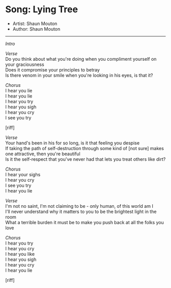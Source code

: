 # Song: Lying Tree
* Artist: Shaun Mouton
* Author: Shaun Mouton
*****

*Intro*  

*Verse*  
Do you think about what you're doing when you compliment yourself on your graciousness  
Does it compromise your principles to betray  
Is there venom in your smile when you're looking in his eyes, is that it?  

*Chorus*  
I hear you lie  
I hear you lie  
I hear you try  
I hear you sigh  
I hear you cry  
I see you try  

[riff]  

*Verse*  
Your hand's been in his for so long, is it that feeling you despise  
If taking the path of self-destruction through some kind of [not sure] makes one attractive, then you're beautiful  
Is it the self-respect that you've never had that lets you treat others like dirt?  

*Chorus*  
I hear your sighs  
I hear you cry  
I see you try  
I hear you lie  

*Verse*  
I'm not no saint, I'm not claiming to be - only human, of this world am I  
I'll never understand why it matters to you to be the brightest light in the room  
What a terrible burden it must be to make you push back at all the folks you love  

*Chorus*  
I hear you try  
I hear you cry  
I hear you like  
I hear you sigh  
I hear you cry  
I hear you lie  

[riff]  
